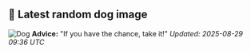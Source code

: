 ## 🐶 Latest random dog image
![Dog](https://images.dog.ceo/breeds/terrier-australian/n02096294_167.jpg)
**Advice:** "If you have the chance, take it!"
*Updated: 2025-08-29 09:36 UTC*
